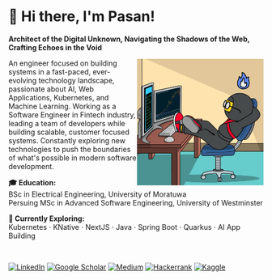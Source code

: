 # 👋 Hi there, I'm Pasan!
**Architect of the Digital Unknown, Navigating the Shadows of the Web, Crafting Echoes in the Void**

<img align="right" alt="GIF" src="./me.gif" width="250" height="250"/>

An engineer focused on building systems in a fast-paced, ever-evolving technology landscape, passionate about AI, Web Applications, Kubernetes, and Machine Learning. Working as a Software Engineer in Fintech industry, leading a team of developers while building scalable, customer focused systems. Constantly exploring new technologies to push the boundaries of what's possible in modern software development.

**🎓 Education:** <br>
BSc in Electrical Engineering, University of Moratuwa<br>
Persuing MSc in Advanced Software Engineering, University of Westminster<br>

**🔭 Currently Exploring:** <br>
Kubernetes ⋅ KNative ⋅ NextJS ⋅ Java ⋅ Spring Boot ⋅ Quarkus ⋅ AI App Building

<br>

[![LinkedIn](https://img.shields.io/badge/linkedin-%230077B5.svg?style=for-the-badge&logo=linkedin&logoColor=white)](https://www.linkedin.com/in/pasanguruge/)
[![Google Scholar](https://img.shields.io/badge/Google%20Scholar-4285F4?style=for-the-badge&logo=google-scholar&logoColor=white)](https://scholar.google.com/citations?hl=en&user=L6vJvisAAAAJ)
[![Medium](https://img.shields.io/badge/Medium-12100E?style=for-the-badge&logo=medium&logoColor=white)](https://medium.com/@pasanbhanuguruge)
[![Hackerrank](https://img.shields.io/badge/-Hackerrank-2EC866?style=for-the-badge&logo=HackerRank&logoColor=white)](https://www.hackerrank.com/profile/PasanBhanuGuruge)
[![Kaggle](https://img.shields.io/badge/Kaggle-035a7d?style=for-the-badge&logo=kaggle&logoColor=white)](https://www.kaggle.com/pasanbhanuguruge)
